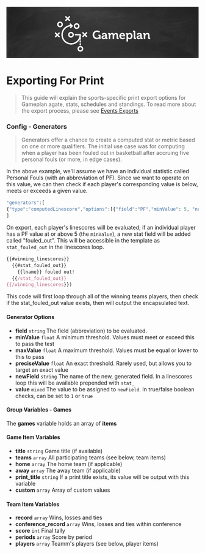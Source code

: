 ![Gameplan](img/gameplan_logo.png)

# Exporting For Print
> This guide will explain the sports-specific print export options for Gameplan agate, stats, schedules and standings. To read more about the export process, please see <a href="/events_exports/">Events Exports</a>

### Config - Generators
> Generators offer a chance to create a computed stat or metric based on one or more qualifiers.  The initial use case was for computing when a player has been fouled out in basketball after accruing five personal fouls (or more, in edge cases).

In the above example, we'll assume we have an individual statistic called Personal Fouls (with an abbreviation of PF).  Since we want to operate on this value, we can then check if each player's corresponding value is below, meets or exceeds a given value.

```javascript
"generators":[
{"type":"computedLinescore","options":[{"field":"PF","minValue": 5, "newField":"fouled_out", "value": true }]}
]
```

On export, each player's linescores will be evaluated; if an individual player has a PF value at or above 5 (the ```minValue```), a new stat field will be added called "fouled_out".  This will be accessible in the template as ```stat_fouled_out``` in the linescores loop.

```javascript
{{#winning_linescores}}
  {{#stat_fouled_out}}
    {{lname}} fouled out!
  {{/stat_fouled_out}}
{{/winning_linescores}})
```
This code will first loop through all of the winning teams players, then check if the stat_fouled_out value exists, then will output the encapsulated text.

#### Generator Options
  - **field** ```string``` The field (abbreviation) to be evaluated.
  - **minValue** ```float``` A minimum threshold.  Values must meet or exceed this to pass the test
  - **maxValue** ```float``` A maximum threshold. Values must be equal or lower to this to pass
  - **preciseValue** ```float``` An exact threshold.  Rarely used, but allows you to target an exact value
  - **newField** ```string``` The name of the new, generated field.  In a linescores loop this will be available prepended with ```stat_```
  - **value** ```mixed``` The value to be assigned to ```newField```.  In true/false boolean checks, can be set to ```1``` or ```true```

#### Group Variables - Games

The **games** variable holds an array of **items**

#### Game Item Variables
  - **title** ```string``` Game title (if available)
  - **teams** ```array``` All participating teams (see below, team items)
  - **home** ```array``` The home team (if applicable)
  - **away** ```array``` The away team (if applicable)
  - **print_title** ```string``` If a print title exists, its value will be output with this variable
  - **custom** ```array``` Array of custom values

#### Team Item Variables
  - **record** ```array``` Wins, losses and ties
  - **conference_record** ```array``` Wins, losses and ties within conference
  - **score** ```int``` Final tally
  - **periods** ```array``` Score by period
  - **players** ```array``` Teamm's players (see below, player items)